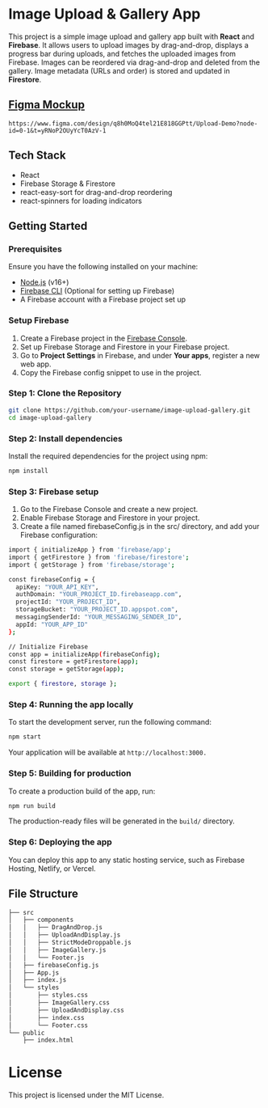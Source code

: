 # Image Upload & Gallery App

This project is a simple image upload and gallery app built with **React** and **Firebase**. It allows users to upload images by drag-and-drop, displays a progress bar during uploads, and fetches the uploaded images from Firebase. Images can be reordered via drag-and-drop and deleted from the gallery. Image metadata (URLs and order) is stored and updated in **Firestore**.

## [Figma Mockup](https://www.figma.com/design/q8h0MoQ4tel21E818GGPtt/Upload-Demo?node-id=0-1&t=yRNoP2OUyYcT0AzV-1)
```https://www.figma.com/design/q8h0MoQ4tel21E818GGPtt/Upload-Demo?node-id=0-1&t=yRNoP2OUyYcT0AzV-1```

## Tech Stack

- React
- Firebase Storage & Firestore
- react-easy-sort for drag-and-drop reordering
- react-spinners for loading indicators

## Getting Started

### Prerequisites

Ensure you have the following installed on your machine:

- [Node.js](https://nodejs.org/en/download/) (v16+)
- [Firebase CLI](https://firebase.google.com/docs/cli) (Optional for setting up Firebase)
- A Firebase account with a Firebase project set up

### Setup Firebase

1. Create a Firebase project in the [Firebase Console](https://console.firebase.google.com/).
2. Set up Firebase Storage and Firestore in your Firebase project.
3. Go to **Project Settings** in Firebase, and under **Your apps**, register a new web app.
4. Copy the Firebase config snippet to use in the project.

### Step 1: Clone the Repository

```bash
git clone https://github.com/your-username/image-upload-gallery.git
cd image-upload-gallery
```

###  Step 2: Install dependencies

Install the required dependencies for the project using npm:
```bash
npm install
```

### Step 3: Firebase setup

1. Go to the Firebase Console and create a new project.
2. Enable Firebase Storage and Firestore in your project.
3. Create a file named firebaseConfig.js in the src/ directory, and add your Firebase configuration:
```bash
import { initializeApp } from 'firebase/app';
import { getFirestore } from 'firebase/firestore';
import { getStorage } from 'firebase/storage';

const firebaseConfig = {
  apiKey: "YOUR_API_KEY",
  authDomain: "YOUR_PROJECT_ID.firebaseapp.com",
  projectId: "YOUR_PROJECT_ID",
  storageBucket: "YOUR_PROJECT_ID.appspot.com",
  messagingSenderId: "YOUR_MESSAGING_SENDER_ID",
  appId: "YOUR_APP_ID"
};

// Initialize Firebase
const app = initializeApp(firebaseConfig);
const firestore = getFirestore(app);
const storage = getStorage(app);

export { firestore, storage };
```

### Step 4: Running the app locally

To start the development server, run the following command:
```bash
npm start
```
Your application will be available at ```http://localhost:3000.```

### Step 5: Building for production
To create a production build of the app, run:
```bash
npm run build
```
The production-ready files will be generated in the ```build/``` directory.

### Step 6: Deploying the app
You can deploy this app to any static hosting service, such as Firebase Hosting, Netlify, or Vercel.

## File Structure
```bash
├── src
│   ├── components
│   │   ├── DragAndDrop.js
│   │   ├── UploadAndDisplay.js
│   │   ├── StrictModeDroppable.js
│   │   ├── ImageGallery.js
│   │   └── Footer.js
│   ├── firebaseConfig.js
│   ├── App.js
│   ├── index.js
│   └── styles
│       ├── styles.css
│       ├── ImageGallery.css
│       ├── UploadAndDisplay.css
│       ├── index.css
│       └── Footer.css
└── public
    ├── index.html
```
# License

This project is licensed under the MIT License.

